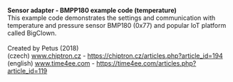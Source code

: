 <b>Sensor adapter - BMPP180 example code (temperature)</b><br>
This example code demonstrates the settings and communication with temperature and pressure sensor BMP180 (0x77) and popular IoT platform called BigClown.<br>
<br>
Created by Petus (2018)<br>
(czech) www.chiptron.cz - https://chiptron.cz/articles.php?article_id=194<br>
(english) www.time4ee.com - https://time4ee.com/articles.php?article_id=119<br>
